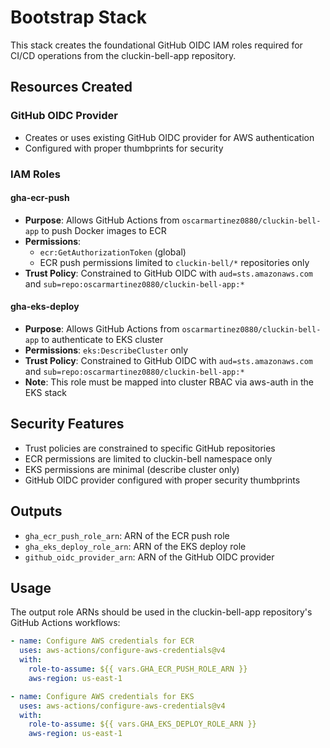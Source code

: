 # Bootstrap Stack

This stack creates the foundational GitHub OIDC IAM roles required for CI/CD operations from the cluckin-bell-app repository.

## Resources Created

### GitHub OIDC Provider
- Creates or uses existing GitHub OIDC provider for AWS authentication
- Configured with proper thumbprints for security

### IAM Roles

#### gha-ecr-push
- **Purpose**: Allows GitHub Actions from `oscarmartinez0880/cluckin-bell-app` to push Docker images to ECR
- **Permissions**: 
  - `ecr:GetAuthorizationToken` (global)
  - ECR push permissions limited to `cluckin-bell/*` repositories only
- **Trust Policy**: Constrained to GitHub OIDC with `aud=sts.amazonaws.com` and `sub=repo:oscarmartinez0880/cluckin-bell-app:*`

#### gha-eks-deploy  
- **Purpose**: Allows GitHub Actions from `oscarmartinez0880/cluckin-bell-app` to authenticate to EKS cluster
- **Permissions**: `eks:DescribeCluster` only
- **Trust Policy**: Constrained to GitHub OIDC with `aud=sts.amazonaws.com` and `sub=repo:oscarmartinez0880/cluckin-bell-app:*`
- **Note**: This role must be mapped into cluster RBAC via aws-auth in the EKS stack

## Security Features

- Trust policies are constrained to specific GitHub repositories
- ECR permissions are limited to cluckin-bell namespace only
- EKS permissions are minimal (describe cluster only)
- GitHub OIDC provider configured with proper security thumbprints

## Outputs

- `gha_ecr_push_role_arn`: ARN of the ECR push role
- `gha_eks_deploy_role_arn`: ARN of the EKS deploy role  
- `github_oidc_provider_arn`: ARN of the GitHub OIDC provider

## Usage

The output role ARNs should be used in the cluckin-bell-app repository's GitHub Actions workflows:

```yaml
- name: Configure AWS credentials for ECR
  uses: aws-actions/configure-aws-credentials@v4
  with:
    role-to-assume: ${{ vars.GHA_ECR_PUSH_ROLE_ARN }}
    aws-region: us-east-1

- name: Configure AWS credentials for EKS
  uses: aws-actions/configure-aws-credentials@v4
  with:
    role-to-assume: ${{ vars.GHA_EKS_DEPLOY_ROLE_ARN }}
    aws-region: us-east-1
```